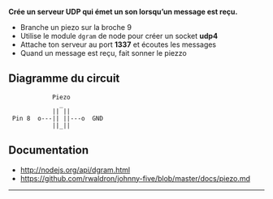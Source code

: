 **Crée un serveur UDP qui émet un son lorsqu’un message est reçu.**

- Branche un piezo sur la broche 9
- Utilise le module `dgram` de node pour créer un socket **udp4**
- Attache ton serveur au port **1337** et écoutes les messages
- Quand un message est reçu, fait sonner le piezzo

## Diagramme du circuit

                Piezo
                  _
                || ||
     Pin 8  o---|| ||---o  GND
                ||_||
    

## Documentation

- http://nodejs.org/api/dgram.html
- https://github.com/rwaldron/johnny-five/blob/master/docs/piezo.md

* * *